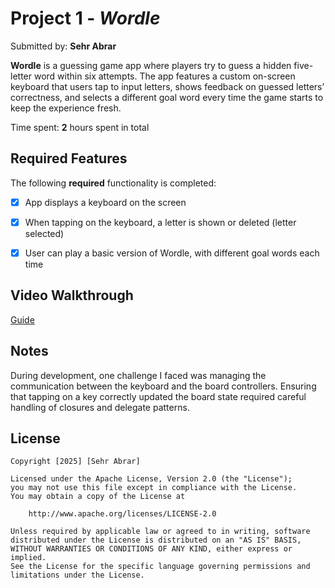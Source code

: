 # Project 1 - *Wordle*

Submitted by: **Sehr Abrar**

**Wordle** is a guessing game app where players try to guess a hidden five-letter word within six attempts. The app features a custom on-screen keyboard that users tap to input letters, shows feedback on guessed letters’ correctness, and selects a different goal word every time the game starts to keep the experience fresh.

Time spent: **2** hours spent in total

## Required Features

The following **required** functionality is completed:

- [x] App displays a keyboard on the screen
- [x] When tapping on the keyboard, a letter is shown or deleted (letter selected)
- [x] User can play a basic version of Wordle, with different goal words each time


## Video Walkthrough

[Guide](https://youtube.com/shorts/qf_9chZF4lw?feature=share)


## Notes

During development, one challenge I faced was managing the communication between the keyboard and the board controllers. Ensuring that tapping on a key correctly updated the board state required careful handling of closures and delegate patterns.

## License

    Copyright [2025] [Sehr Abrar]

    Licensed under the Apache License, Version 2.0 (the "License");
    you may not use this file except in compliance with the License.
    You may obtain a copy of the License at

        http://www.apache.org/licenses/LICENSE-2.0

    Unless required by applicable law or agreed to in writing, software
    distributed under the License is distributed on an "AS IS" BASIS,
    WITHOUT WARRANTIES OR CONDITIONS OF ANY KIND, either express or implied.
    See the License for the specific language governing permissions and
    limitations under the License.
